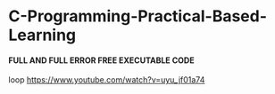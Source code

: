 # C-Programming-Practical-Based-Learning
#### FULL AND FULL ERROR FREE EXECUTABLE CODE
loop
https://www.youtube.com/watch?v=uyu_jf01a74
